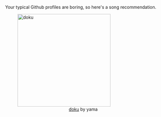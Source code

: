 Your typical Github profiles are boring, so here's a song recommendation.
<figure><img width="300" height="300" src="https://i.scdn.co/image/ab67616d0000b273f1437db1541d76be2a9ac2d3" alt="doku" /><figcaption align="center"><a href="https://open.spotify.com/track/7r5gbT0sRLKfyTqD0VomNS" target="_blank">doku</a> by yama</figcaption></figure>
